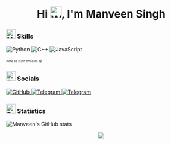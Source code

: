 <h1 align="center">Hi <img src="https://raw.githubusercontent.com/Tarikul-Islam-Anik/Animated-Fluent-Emojis/master/Emojis/Hand%20gestures/Waving%20Hand.png" alt="Waving Hand" width="30" height="30" />, I'm Manveen Singh</h1>

### <img src="https://raw.githubusercontent.com/Tarikul-Islam-Anik/Animated-Fluent-Emojis/master/Emojis/People%20with%20professions/Man%20Technologist%20Light%20Skin%20Tone.png" alt="Man Technologist" width="25" height="25" /> Skills
![Python](https://ziadoua.github.io/m3-Markdown-Badges/badges/Python/python2.svg)
![C++](https://ziadoua.github.io/m3-Markdown-Badges/badges/C++/c++2.svg)
![JavaScript](https://ziadoua.github.io/m3-Markdown-Badges/badges/Javascript/javascript1.svg)<br></br>
<sup><sup><sup>inme se kuch nhi aata 😭</sup></sup></sup>


### <img src="https://raw.githubusercontent.com/Tarikul-Islam-Anik/Animated-Fluent-Emojis/master/Emojis/Smilies/Speech%20Balloon.png" alt="Speech Balloon" width="25" height="25" /> Socials
<p>
  <a href="https://github.com/manveen11">
    <img src="https://ziadoua.github.io/m3-Markdown-Badges/badges/Github/github2.svg" alt="GitHub">
  </a>
  <a href="https://t.me/manveen11">
    <img src="https://ziadoua.github.io/m3-Markdown-Badges/badges/Telegram/telegram2.svg" alt="Telegram">
  </a>
  <a href="https://instagram.com/manveen11">
    <img src="https://ziadoua.github.io/m3-Markdown-Badges/badges/Instagram/instagram2.svg" alt="Telegram">
  </a>
</p>

### <img src="https://raw.githubusercontent.com/Tarikul-Islam-Anik/Animated-Fluent-Emojis/master/Emojis/Objects/Bar%20Chart.png" alt="Bar Chart" width="25" height="25" /> Statistics

![Manveen's GitHub stats](https://github-readme-stats.vercel.app/api?username=manveen11&theme=github_dark&show_icons=true&hide_border=true&border_radius=30)

<p align="center">
 <a href="https://visitorbadge.io/status?path=https%3A%2F%2Fgithub.com%2Fnyas1%2F"><img src="https://api.visitorbadge.io/api/visitors?path=https%3A%2F%2Fgithub.com%2Fmanveen1%2F&labelColor=%23697689&countColor=%23263759" /></a>
</p>
